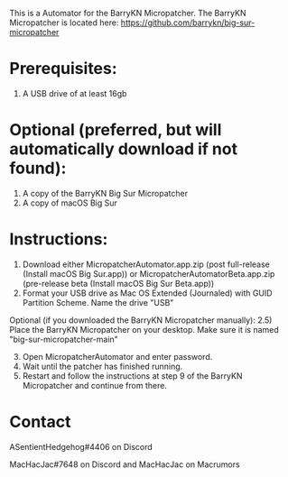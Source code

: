 This is a Automator for the BarryKN Micropatcher.
The BarryKN Micropatcher is located here: https://github.com/barrykn/big-sur-micropatcher

# Prerequisites:
1) A USB drive of at least 16gb

# Optional (preferred, but will automatically download if not found):
1) A copy of the BarryKN Big Sur Micropatcher
2) A copy of macOS Big Sur


# Instructions:
1) Download either MicropatcherAutomator.app.zip (post full-release (Install macOS Big Sur.app)) or MicropatcherAutomatorBeta.app.zip (pre-release beta (Install macOS Big Sur Beta.app))
2) Format your USB drive as Mac OS Extended (Journaled) with GUID Partition Scheme. Name the drive "USB"

Optional (if you downloaded the BarryKN Micropatcher manually):
2.5) Place the BarryKN Micropatcher on your desktop. Make sure it is named "big-sur-micropatcher-main"

3) Open MicropatcherAutomator and enter password.
4) Wait until the patcher has finished running.
5) Restart and follow the instructions at step 9 of the BarryKN Micropatcher and continue from there.

# Contact
ASentientHedgehog#4406 on Discord

MacHacJac#7648 on Discord and MacHacJac on Macrumors

